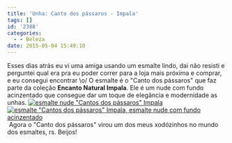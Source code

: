 ```yaml
---
title: 'Unha: Canto dos pássaros - Impala'
tags: []
id: '2388'
categories:
  - - Beleza
date: 2015-05-04 15:49:10
---
```


Esses dias atrás eu vi uma amiga usando um esmalte lindo, dai não resisti e perguntei qual era pra eu poder correr para a loja mais próxima e comprar, e eu consegui encontrar \\o/ O esmalte é o "Canto dos pássaros" que faz parte da coleção **Encanto Natural Impala**. Ele é um nude com fundo acinzentado que consegue dar um toque de elegância e modernidade as unhas. [![esmalte nude "Cantos dos pássaros" Impala](/images/2015/05/DSC03732-1024x768.jpg)](/images/2015/05/DSC03732.jpg) [![esmalte "Cantos dos pássaros" Impala, esmalte nude com fundo acinzentado ](/images/2015/05/DSC03739-1024x768.jpg)](/images/2015/05/DSC03739.jpg) Agora o "Canto dos pássaros" virou um dos meus xodózinhos no mundo dos esmaltes, rs. Beijos!
